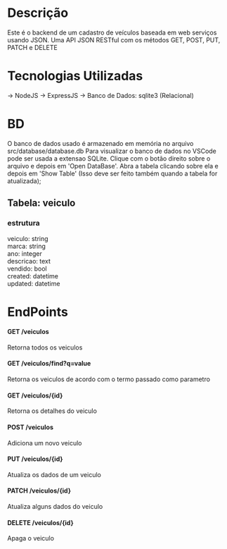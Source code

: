 # Descrição

Este é o backend de um cadastro de veículos baseada em web serviços usando JSON.
Uma API JSON RESTful com os métodos GET, POST, PUT, PATCH e DELETE

# Tecnologias Utilizadas

-> NodeJS
-> ExpressJS
-> Banco de Dados: sqlite3 (Relacional)

# BD

O banco de dados usado é armazenado em memória no arquivo src/database/database.db
Para visualizar o banco de dados no VSCode pode ser usada a extensao SQLite.
Clique com o botão direito sobre o arquivo e depois em 'Open DataBase'.
Abra a tabela clicando sobre ela e depois em 'Show Table' (Isso deve ser feito também quando a tabela for atualizada);

## Tabela: veiculo

### estrutura

veiculo: string </br>
marca: string </br>
ano: integer </br>
descricao: text </br>
vendido: bool </br>
created: datetime </br>
updated: datetime </br>

# EndPoints

#### GET /veiculos

Retorna todos os veiculos

#### GET /veiculos/find?q=value

Retorna os veiculos de acordo com o termo passado como parametro

#### GET /veiculos/{id}

Retorna os detalhes do veiculo

#### POST /veiculos

Adiciona um novo veiculo

#### PUT /veiculos/{id}

Atualiza os dados de um veiculo

#### PATCH /veiculos/{id}

Atualiza alguns dados do veiculo

#### DELETE /veiculos/{id}

Apaga o veiculo
